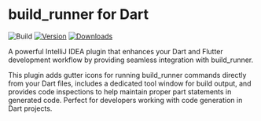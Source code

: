 # build_runner for Dart

![Build](https://github.com/FrankFuenmayor/build_runner_dart/workflows/Build/badge.svg)
[![Version](https://img.shields.io/jetbrains/plugin/v/MARKETPLACE_ID.svg)](https://plugins.jetbrains.com/plugin/MARKETPLACE_ID)
[![Downloads](https://img.shields.io/jetbrains/plugin/d/MARKETPLACE_ID.svg)](https://plugins.jetbrains.com/plugin/MARKETPLACE_ID)

<!-- Plugin description -->

A powerful IntelliJ IDEA plugin that enhances your Dart and Flutter development workflow by providing seamless integration with build_runner.

This plugin adds gutter icons for running build_runner commands directly from your Dart files, includes a dedicated tool window for build output, and provides code inspections to help maintain proper part statements in generated code. Perfect for developers working with code generation in Dart projects. 

<!-- Plugin description end -->
